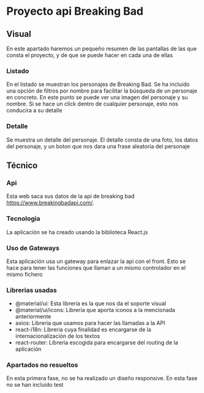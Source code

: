 # Proyecto api Breaking Bad

## Visual
En este apartado haremos un pequeño resumen de las pantallas de las que consta el proyecto, y de que se puede hacer en cada una de ellas

### Listado
En el listado se muestran los personajes de Breaking Bad. Se ha incluido una opción de filtros por nombre para facilitar la búsqueda de un personaje en concreto. En este punto se puede ver una imagen del personaje y su nombre. Si se hace un click dentro de cualquier personaje, esto nos conducira a su detalle

### Detalle
Se muestra un detalle del personaje. El detalle consta de una foto, los datos del personaje, y un boton que nos dara una frase aleatoria del personaje

## Técnico
### Api
Esta web saca sus datos de la api de breaking bad https://www.breakingbadapi.com/. 

### Tecnologia
La aplicación se ha creado usando la biblioteca React.js

### Uso de Gateways
Esta aplicación usa un gateway para enlazar la api con el front. Esto se hace para tener las funciones que llaman a un mismo controlador en el mismo fichero

### Librerias usadas

- @material/ui: Esta libreria es la que nos da el soporte visual
- @material/ui/icons: Libreria que aporta iconos a la mencionada anteriormente
- axios: Libreria que usamos para hacer las llamadas a la API
- react-i18n: Libreria cuya finalidad es encargarse de la internacionalización de los textos
- react-router: Libreria escogida para encargarse del routing de la aplicación

### Apartados no resueltos
En esta primera fase, no se ha realizado un diseño responsive.
En esta fase no se han incluido test

